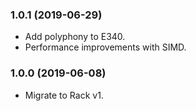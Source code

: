 
### 1.0.1 (2019-06-29)
- Add polyphony to E340.
- Performance improvements with SIMD.

### 1.0.0 (2019-06-08)
- Migrate to Rack v1.
